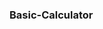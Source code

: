 
 ### <a style="text-decoration: none;" href="https://akila-prabath.github.io/Basic-Calculator/"> Basic-Calculator </a>

